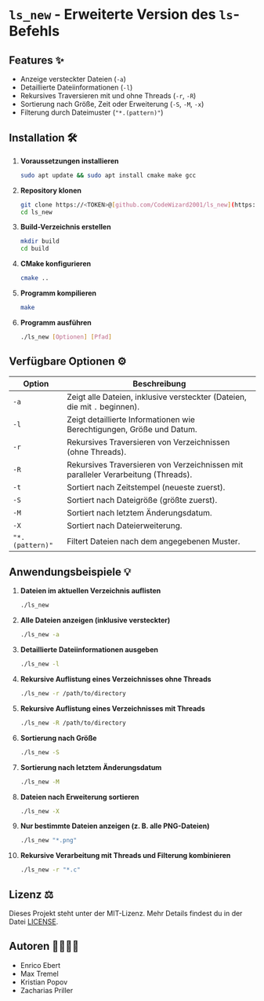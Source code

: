 # `ls_new` - Erweiterte Version des `ls`-Befehls

## Features ✨

*   Anzeige versteckter Dateien (`-a`)
*   Detaillierte Dateiinformationen (`-l`)
*   Rekursives Traversieren mit und ohne Threads (`-r`, `-R`)
*   Sortierung nach Größe, Zeit oder Erweiterung (`-S`, `-M`, `-x`)
*   Filterung durch Dateimuster (`"*.(pattern)"`)

## Installation 🛠️

1.  **Voraussetzungen installieren**

    ```bash
    sudo apt update && sudo apt install cmake make gcc
    ```

2.  **Repository klonen**

    ```bash
    git clone https://<TOKEN>@[github.com/CodeWizard2001/ls_new](https://www.google.com/search?q=https://github.com/CodeWizard2001/ls_new)
    cd ls_new
    ```

3.  **Build-Verzeichnis erstellen**

    ```bash
    mkdir build
    cd build
    ```

4.  **CMake konfigurieren**

    ```bash
    cmake ..
    ```

5.  **Programm kompilieren**

    ```bash
    make
    ```

6.  **Programm ausführen**

    ```bash
    ./ls_new [Optionen] [Pfad]
    ```

## Verfügbare Optionen ⚙️

| Option | Beschreibung |
|---|---|
| `-a` | Zeigt alle Dateien, inklusive versteckter (Dateien, die mit `.` beginnen). |
| `-l` | Zeigt detaillierte Informationen wie Berechtigungen, Größe und Datum. |
| `-r` | Rekursives Traversieren von Verzeichnissen (ohne Threads). |
| `-R` | Rekursives Traversieren von Verzeichnissen mit paralleler Verarbeitung (Threads). |
| `-t` | Sortiert nach Zeitstempel (neueste zuerst). |
| `-S` | Sortiert nach Dateigröße (größte zuerst). |
| `-M` | Sortiert nach letztem Änderungsdatum. |
| `-X` | Sortiert nach Dateierweiterung. |
| `"*.(pattern)"` | Filtert Dateien nach dem angegebenen Muster. |

## Anwendungsbeispiele 💡

1.  **Dateien im aktuellen Verzeichnis auflisten**

    ```bash
    ./ls_new
    ```

2.  **Alle Dateien anzeigen (inklusive versteckter)**

    ```bash
    ./ls_new -a
    ```

3.  **Detaillierte Dateiinformationen ausgeben**

    ```bash
    ./ls_new -l
    ```

4.  **Rekursive Auflistung eines Verzeichnisses ohne Threads**

    ```bash
    ./ls_new -r /path/to/directory
    ```

5.  **Rekursive Auflistung eines Verzeichnisses mit Threads**

    ```bash
    ./ls_new -R /path/to/directory
    ```

6.  **Sortierung nach Größe**

    ```bash
    ./ls_new -S
    ```

7.  **Sortierung nach letztem Änderungsdatum**

    ```bash
    ./ls_new -M
    ```

8.  **Dateien nach Erweiterung sortieren**

    ```bash
    ./ls_new -X
    ```

9.  **Nur bestimmte Dateien anzeigen (z. B. alle PNG-Dateien)**

    ```bash
    ./ls_new "*.png"
    ```

10. **Rekursive Verarbeitung mit Threads und Filterung kombinieren**

    ```bash
    ./ls_new -r "*.c"
    ```

## Lizenz ⚖️

Dieses Projekt steht unter der MIT-Lizenz. Mehr Details findest du in der Datei [LICENSE](LICENSE).

## Autoren 👨‍💻👩‍💻

*   Enrico Ebert
*   Max Tremel
*   Kristian Popov
*   Zacharias Priller
